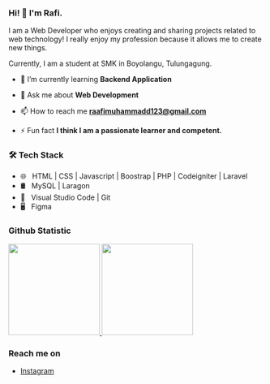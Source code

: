 ### Hi! 👋 I'm Rafi.

I am a Web Developer who enjoys creating and sharing projects related to web technology! I really enjoy my profession because it allows me to create new things.

Currently, I am a student at SMK in Boyolangu, Tulungagung.

- 🌱 I’m currently learning **Backend Application**

- 💬 Ask me about **Web Development**

- 📫 How to reach me **raafimuhammadd123@gmail.com**

- ⚡ Fun fact **I think I am a passionate learner and competent.**

<h3>🛠 Tech Stack</h3>
<ul>
  <li>🌐 &nbsp; HTML | CSS | Javascript | Boostrap | PHP | Codeigniter | Laravel</li>
  <li>🛢 &nbsp; MySQL | Laragon</li>
  <li>🔧 &nbsp; Visual Studio Code | Git</li>
  <li>🖥 &nbsp; Figma</li>
</ul>
  
### Github Statistic
<p align="left">
<a href="https://github.com/raaf17">
  <img height="180em" src="https://github-readme-stats-eight-theta.vercel.app/api?username=raaf17&show_icons=true&theme=algolia&include_all_commits=true&count_private=true"/>
  <img height="180em" src="https://github-readme-stats-eight-theta.vercel.app/api/top-langs/?username=raaf17&layout=compact&langs_count=8&theme=algolia"/>
</a>
</p>

### Reach me on
- <a href="https://instagram.com/mraafii17">Instagram</a>
